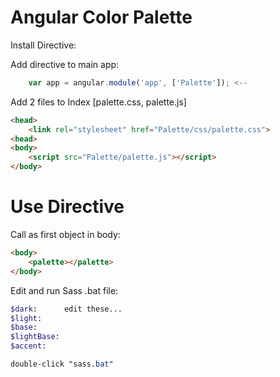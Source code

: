 Angular Color Palette
=======
Install Directive:

Add directive to main app:
```javascript
	var app = angular.module('app', ['Palette']); <--
```

Add 2 files to Index [palette.css, palette.js]
```html
<head>
	<link rel="stylesheet" href="Palette/css/palette.css">
<head>
<body>
	<script src="Palette/palette.js"></script>
</body>
```

Use Directive
=======
Call <palette> as first object in body:
```html
<body>
	<palette></palette>
</body>
```

Edit and run Sass .bat file:
```sass
$dark: 		edit these...
$light: 	
$base: 		
$lightBase: 	
$accent: 	

double-click "sass.bat"
```
